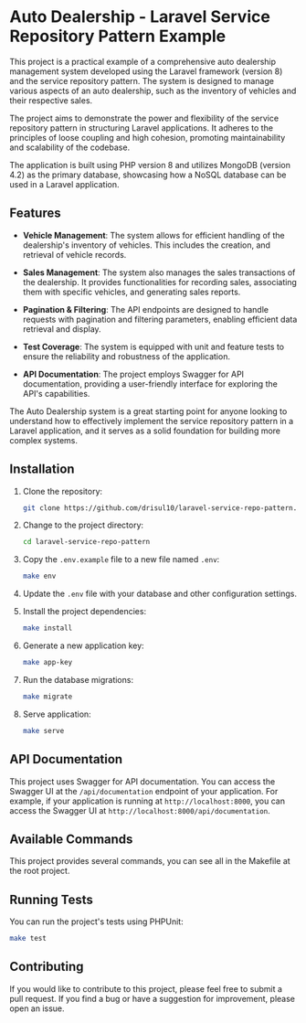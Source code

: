 # Auto Dealership - Laravel Service Repository Pattern Example

This project is a practical example of a comprehensive auto dealership management system developed using the Laravel framework (version 8) and the service repository pattern. The system is designed to manage various aspects of an auto dealership, such as the inventory of vehicles and their respective sales.

The project aims to demonstrate the power and flexibility of the service repository pattern in structuring Laravel applications. It adheres to the principles of loose coupling and high cohesion, promoting maintainability and scalability of the codebase.

The application is built using PHP version 8 and utilizes MongoDB (version 4.2) as the primary database, showcasing how a NoSQL database can be used in a Laravel application.

## Features

- **Vehicle Management**: The system allows for efficient handling of the dealership's inventory of vehicles. This includes the creation, and retrieval of vehicle records.

- **Sales Management**: The system also manages the sales transactions of the dealership. It provides functionalities for recording sales, associating them with specific vehicles, and generating sales reports.

- **Pagination & Filtering**: The API endpoints are designed to handle requests with pagination and filtering parameters, enabling efficient data retrieval and display.

- **Test Coverage**: The system is equipped with unit and feature tests to ensure the reliability and robustness of the application.

- **API Documentation**: The project employs Swagger for API documentation, providing a user-friendly interface for exploring the API's capabilities.

The Auto Dealership system is a great starting point for anyone looking to understand how to effectively implement the service repository pattern in a Laravel application, and it serves as a solid foundation for building more complex systems.


## Installation

1. Clone the repository:

   ```bash
   git clone https://github.com/drisul10/laravel-service-repo-pattern.git
   ```

2. Change to the project directory:

   ```bash
   cd laravel-service-repo-pattern
   ```

3. Copy the `.env.example` file to a new file named `.env`:

   ```bash
   make env
   ```

4. Update the `.env` file with your database and other configuration settings.

5. Install the project dependencies:

   ```bash
   make install
   ```

6. Generate a new application key:

   ```bash
   make app-key
   ```

7. Run the database migrations:

   ```bash
   make migrate
   ```

8. Serve application:

   ```bash
   make serve
   ```

## API Documentation

This project uses Swagger for API documentation. You can access the Swagger UI at the `/api/documentation` endpoint of your application. For example, if your application is running at `http://localhost:8000`, you can access the Swagger UI at `http://localhost:8000/api/documentation`.

## Available Commands

This project provides several commands, you can see all in the Makefile at the root project.

## Running Tests

You can run the project's tests using PHPUnit:

```bash
make test
```

## Contributing

If you would like to contribute to this project, please feel free to submit a pull request. If you find a bug or have a suggestion for improvement, please open an issue.

